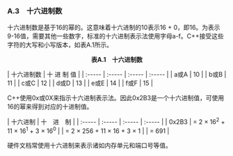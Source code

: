 ### A.3　十六进制数

十六进制数是基于16的幂的。这意味着十六进制的10表示16 + 0，即16。为表示9-16值，需要其他一些数字，标准的十六进制表示法使用字母a-f。C++接受这些字符的大写和小写版本，如表A.1所示。

<center class="my_markdown"><b class="my_markdown">表A.1　十六进制数</b></center>

| 十六进制数 | 十 进 制 值 |
| :-----  | :-----  | :-----  | :-----  |
| a或A | 10 |
| b或B | 11 |
| c或C | 12 |
| d或D | 13 |
| e或E | 14 |
| f或F | 15 |

C++使用0x或0X来指示十六进制表示法。因此0x2B3是一个十六进制值，可使用16的幂来得到对应的十进制值。

| 十六进制 | 十　进　制 |
| :-----  | :-----  | :-----  | :-----  |
| 0x2B3 | = 2 × 16<sup class="my_markdown">2</sup> + 11 × 16<sup>1</sup> + 3 × 16<sup>0</sup> |
| = 2 × 256 + 11 × 16 + 3 × 1 |
| = 691 |

硬件文档常使用十六进制来表示诸如内存单元和端口号等值。

